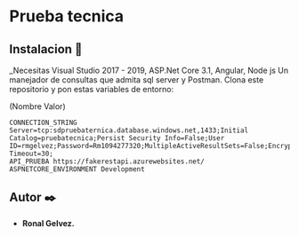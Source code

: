 # Prueba tecnica 

## Instalacion 🚀

_Necesitas Visual Studio 2017 - 2019, ASP.Net Core 3.1, Angular, Node js Un manejador de consultas que admita sql server y Postman.
Clona este repositorio y pon estas variables de entorno:

(Nombre Valor)
```
CONNECTION_STRING Server=tcp:sdpruebaternica.database.windows.net,1433;Initial Catalog=pruebatecnica;Persist Security Info=False;User ID=rmgelvez;Password=Rm1094277320;MultipleActiveResultSets=False;Encrypt=True;TrustServerCertificate=False;Connection Timeout=30;
API_PRUEBA https://fakerestapi.azurewebsites.net/
ASPNETCORE_ENVIRONMENT Development
```


## Autor ✒️

* **Ronal Gelvez.**
